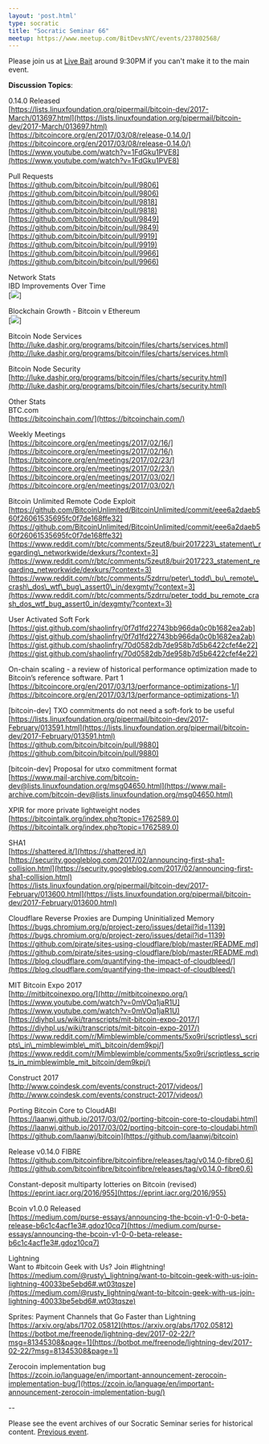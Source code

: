 ```yaml
---
layout: 'post.html'
type: socratic
title: "Socratic Seminar 66"
meetup: https://www.meetup.com/BitDevsNYC/events/237802568/
---
```


Please join us at [Live Bait](http://livebaitnyc.com) around 9:30PM if you can't make it to the main event.

**Discussion Topics**:

0.14.0 Released  
[](https://lists.linuxfoundation.org/pipermail/bitcoin-dev/2017-March/013697.html)[https://lists.linuxfoundation.org/pipermail/bitcoin-dev/2017-March/013697.html](https://lists.linuxfoundation.org/pipermail/bitcoin-dev/2017-March/013697.html)  
[](https://bitcoincore.org/en/2017/03/08/release-0.14.0/)[https://bitcoincore.org/en/2017/03/08/release-0.14.0/](https://bitcoincore.org/en/2017/03/08/release-0.14.0/)  
[](https://www.youtube.com/watch?v=1FdGku1PVE8)[https://www.youtube.com/watch?v=1FdGku1PVE8](https://www.youtube.com/watch?v=1FdGku1PVE8)

Pull Requests  
[](https://github.com/bitcoin/bitcoin/pull/9806)[https://github.com/bitcoin/bitcoin/pull/9806](https://github.com/bitcoin/bitcoin/pull/9806)  
[](https://github.com/bitcoin/bitcoin/pull/9818)[https://github.com/bitcoin/bitcoin/pull/9818](https://github.com/bitcoin/bitcoin/pull/9818)  
[](https://github.com/bitcoin/bitcoin/pull/9849)[https://github.com/bitcoin/bitcoin/pull/9849](https://github.com/bitcoin/bitcoin/pull/9849)  
[](https://github.com/bitcoin/bitcoin/pull/9919)[https://github.com/bitcoin/bitcoin/pull/9919](https://github.com/bitcoin/bitcoin/pull/9919)  
[](https://github.com/bitcoin/bitcoin/pull/9966)[https://github.com/bitcoin/bitcoin/pull/9966](https://github.com/bitcoin/bitcoin/pull/9966)

Network Stats  
IBD Improvements Over Time  
\[![](https://i.imgur.com/8M3wPM4.png)\]

Blockchain Growth - Bitcoin v Ethereum  
\[![](https://i.imgur.com/I1MmwH2.png)\]

Bitcoin Node Services  
[](http://luke.dashjr.org/programs/bitcoin/files/charts/services.html)[http://luke.dashjr.org/programs/bitcoin/files/charts/services.html](http://luke.dashjr.org/programs/bitcoin/files/charts/services.html)

Bitcoin Node Security  
[](http://luke.dashjr.org/programs/bitcoin/files/charts/security.html)[http://luke.dashjr.org/programs/bitcoin/files/charts/security.html](http://luke.dashjr.org/programs/bitcoin/files/charts/security.html)

Other Stats  
BTC.com  
[](https://bitcoinchain.com/)[https://bitcoinchain.com/](https://bitcoinchain.com/)

Weekly Meetings  
[](https://bitcoincore.org/en/meetings/2017/02/16/)[https://bitcoincore.org/en/meetings/2017/02/16/](https://bitcoincore.org/en/meetings/2017/02/16/)  
[](https://bitcoincore.org/en/meetings/2017/02/23/)[https://bitcoincore.org/en/meetings/2017/02/23/](https://bitcoincore.org/en/meetings/2017/02/23/)  
[](https://bitcoincore.org/en/meetings/2017/03/02/)[https://bitcoincore.org/en/meetings/2017/03/02/](https://bitcoincore.org/en/meetings/2017/03/02/)

Bitcoin Unlimited Remote Code Exploit  
[](https://github.com/BitcoinUnlimited/BitcoinUnlimited/commit/eee6a2daeb560f26061535695fc0f7de168ffe32)[https://github.com/BitcoinUnlimited/BitcoinUnlimited/commit/eee6a2daeb560f26061535695fc0f7de168ffe32](https://github.com/BitcoinUnlimited/BitcoinUnlimited/commit/eee6a2daeb560f26061535695fc0f7de168ffe32)  
[](https://www.reddit.com/r/btc/comments/5zeut8/buir2017223_statement_regarding_networkwide/dexkurs/?context=3)[https://www.reddit.com/r/btc/comments/5zeut8/buir2017223\_statement\_regarding\_networkwide/dexkurs/?context=3](https://www.reddit.com/r/btc/comments/5zeut8/buir2017223_statement_regarding_networkwide/dexkurs/?context=3)  
[](https://www.reddit.com/r/btc/comments/5zdrru/peter_todd_bu_remote_crash_dos_wtf_bug_assert0_in/dexgmty/?context=3)[https://www.reddit.com/r/btc/comments/5zdrru/peter\_todd\_bu\_remote\_crash\_dos\_wtf\_bug\_assert0\_in/dexgmty/?context=3](https://www.reddit.com/r/btc/comments/5zdrru/peter_todd_bu_remote_crash_dos_wtf_bug_assert0_in/dexgmty/?context=3)

User Activated Soft Fork  
[](https://gist.github.com/shaolinfry/0f7d1fd22743bb966da0c0b1682ea2ab)[https://gist.github.com/shaolinfry/0f7d1fd22743bb966da0c0b1682ea2ab](https://gist.github.com/shaolinfry/0f7d1fd22743bb966da0c0b1682ea2ab)  
[](https://gist.github.com/shaolinfry/70d0582db7de958b7d5b6422cfef4e22)[https://gist.github.com/shaolinfry/70d0582db7de958b7d5b6422cfef4e22](https://gist.github.com/shaolinfry/70d0582db7de958b7d5b6422cfef4e22)

On-chain scaling - a review of historical performance optimization made to Bitcoin’s reference software. Part 1  
[](https://bitcoincore.org/en/2017/03/13/performance-optimizations-1/)[https://bitcoincore.org/en/2017/03/13/performance-optimizations-1/](https://bitcoincore.org/en/2017/03/13/performance-optimizations-1/)

\[bitcoin-dev\] TXO commitments do not need a soft-fork to be useful  
[](https://lists.linuxfoundation.org/pipermail/bitcoin-dev/2017-February/013591.html)[https://lists.linuxfoundation.org/pipermail/bitcoin-dev/2017-February/013591.html](https://lists.linuxfoundation.org/pipermail/bitcoin-dev/2017-February/013591.html)  
[](https://github.com/bitcoin/bitcoin/pull/9880)[https://github.com/bitcoin/bitcoin/pull/9880](https://github.com/bitcoin/bitcoin/pull/9880)

\[bitcoin-dev\] Proposal for utxo commitment format  
[](https://www.mail-archive.com/bitcoin-dev@lists.linuxfoundation.org/msg04650.html)[https://www.mail-archive.com/bitcoin-dev@lists.linuxfoundation.org/msg04650.html](https://www.mail-archive.com/bitcoin-dev@lists.linuxfoundation.org/msg04650.html)

XPIR for more private lightweight nodes  
[](https://bitcointalk.org/index.php?topic=1762589.0)[https://bitcointalk.org/index.php?topic=1762589.0](https://bitcointalk.org/index.php?topic=1762589.0)

SHA1  
[](https://shattered.it/)[https://shattered.it/](https://shattered.it/)  
[](https://security.googleblog.com/2017/02/announcing-first-sha1-collision.html)[https://security.googleblog.com/2017/02/announcing-first-sha1-collision.html](https://security.googleblog.com/2017/02/announcing-first-sha1-collision.html)  
[](https://lists.linuxfoundation.org/pipermail/bitcoin-dev/2017-February/013600.html)[https://lists.linuxfoundation.org/pipermail/bitcoin-dev/2017-February/013600.html](https://lists.linuxfoundation.org/pipermail/bitcoin-dev/2017-February/013600.html)

Cloudflare Reverse Proxies are Dumping Uninitialized Memory  
[](https://bugs.chromium.org/p/project-zero/issues/detail?id=1139)[https://bugs.chromium.org/p/project-zero/issues/detail?id=1139](https://bugs.chromium.org/p/project-zero/issues/detail?id=1139)  
[](https://github.com/pirate/sites-using-cloudflare/blob/master/README.md)[https://github.com/pirate/sites-using-cloudflare/blob/master/README.md](https://github.com/pirate/sites-using-cloudflare/blob/master/README.md)  
[](https://blog.cloudflare.com/quantifying-the-impact-of-cloudbleed/)[https://blog.cloudflare.com/quantifying-the-impact-of-cloudbleed/](https://blog.cloudflare.com/quantifying-the-impact-of-cloudbleed/)

MIT Bitcoin Expo 2017  
[](http://mitbitcoinexpo.org/)[http://mitbitcoinexpo.org/](http://mitbitcoinexpo.org/)  
[](https://www.youtube.com/watch?v=0mVOq1jaR1U)[https://www.youtube.com/watch?v=0mVOq1jaR1U](https://www.youtube.com/watch?v=0mVOq1jaR1U)  
[](https://diyhpl.us/wiki/transcripts/mit-bitcoin-expo-2017/)[https://diyhpl.us/wiki/transcripts/mit-bitcoin-expo-2017/](https://diyhpl.us/wiki/transcripts/mit-bitcoin-expo-2017/)  
[](https://www.reddit.com/r/Mimblewimble/comments/5xo9ri/scriptless_scripts_in_mimblewimble_mit_bitcoin/dem9kpj/)[https://www.reddit.com/r/Mimblewimble/comments/5xo9ri/scriptless\_scripts\_in\_mimblewimble\_mit\_bitcoin/dem9kpj/](https://www.reddit.com/r/Mimblewimble/comments/5xo9ri/scriptless_scripts_in_mimblewimble_mit_bitcoin/dem9kpj/)

Construct 2017  
[](http://www.coindesk.com/events/construct-2017/videos/)[http://www.coindesk.com/events/construct-2017/videos/](http://www.coindesk.com/events/construct-2017/videos/)

Porting Bitcoin Core to CloudABI  
[](https://laanwj.github.io/2017/03/02/porting-bitcoin-core-to-cloudabi.html)[https://laanwj.github.io/2017/03/02/porting-bitcoin-core-to-cloudabi.html](https://laanwj.github.io/2017/03/02/porting-bitcoin-core-to-cloudabi.html)  
[](https://github.com/laanwj/bitcoin)[https://github.com/laanwj/bitcoin](https://github.com/laanwj/bitcoin)

Release v0.14.0 FIBRE  
[](https://github.com/bitcoinfibre/bitcoinfibre/releases/tag/v0.14.0-fibre0.6)[https://github.com/bitcoinfibre/bitcoinfibre/releases/tag/v0.14.0-fibre0.6](https://github.com/bitcoinfibre/bitcoinfibre/releases/tag/v0.14.0-fibre0.6)

Constant-deposit multiparty lotteries on Bitcoin (revised)  
[](https://eprint.iacr.org/2016/955)[https://eprint.iacr.org/2016/955](https://eprint.iacr.org/2016/955)

Bcoin v1.0.0 Released  
[](https://medium.com/purse-essays/announcing-the-bcoin-v1-0-0-beta-release-b6c1c4acf1e3#.gdoz10cq7)[https://medium.com/purse-essays/announcing-the-bcoin-v1-0-0-beta-release-b6c1c4acf1e3#.gdoz10cq7](https://medium.com/purse-essays/announcing-the-bcoin-v1-0-0-beta-release-b6c1c4acf1e3#.gdoz10cq7)

Lightning  
Want to #bitcoin Geek with Us? Join #lightning!  
[](https://medium.com/@rusty_lightning/want-to-bitcoin-geek-with-us-join-lightning-40033be5ebd6#.wt03tqsze)[https://medium.com/@rusty\_lightning/want-to-bitcoin-geek-with-us-join-lightning-40033be5ebd6#.wt03tqsze](https://medium.com/@rusty_lightning/want-to-bitcoin-geek-with-us-join-lightning-40033be5ebd6#.wt03tqsze)

Sprites: Payment Channels that Go Faster than Lightning  
[](https://arxiv.org/abs/1702.05812)[https://arxiv.org/abs/1702.05812](https://arxiv.org/abs/1702.05812)  
[](https://botbot.me/freenode/lightning-dev/2017-02-22/?msg=81345308&page=1)[https://botbot.me/freenode/lightning-dev/2017-02-22/?msg=81345308&page=1](https://botbot.me/freenode/lightning-dev/2017-02-22/?msg=81345308&page=1)

Zerocoin implementation bug  
[](https://zcoin.io/language/en/important-announcement-zerocoin-implementation-bug/)[https://zcoin.io/language/en/important-announcement-zerocoin-implementation-bug/](https://zcoin.io/language/en/important-announcement-zerocoin-implementation-bug/)

\--

Please see the event archives of our Socratic Seminar series for historical content. [Previous event](https://www.meetup.com/BitDevsNYC/events/236852887/).
